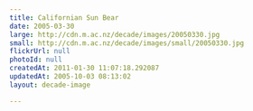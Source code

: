 ```yaml
---
title: Californian Sun Bear
date: 2005-03-30
large: http://cdn.m.ac.nz/decade/images/20050330.jpg
small: http://cdn.m.ac.nz/decade/images/small/20050330.jpg
flickrUrl: null
photoId: null
createdAt: 2011-01-30 11:07:18.292087
updatedAt: 2005-10-03 08:13:02
layout: decade-image

---
```


